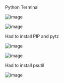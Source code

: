 Python Terminal

![image](https://github.com/mlandeo1/CPE332/assets/123087304/112cd103-00b8-45f9-ab84-8bee7673c3c6)

![image](https://github.com/mlandeo1/CPE332/assets/123087304/c5758e42-e749-41a6-918a-35da2e16c768)

Had to install PIP and pytz


![image](https://github.com/mlandeo1/CPE332/assets/123087304/d1717441-afbe-4d9b-9bfb-c24c279b2782)


![image](https://github.com/mlandeo1/CPE332/assets/123087304/bcbf7267-4853-47d1-954d-11ba29f1e5b8)

Had to install psutil

![image](https://github.com/mlandeo1/CPE332/assets/123087304/eaa40d0a-fbe1-4fa7-9b9a-c189b57fab68)
